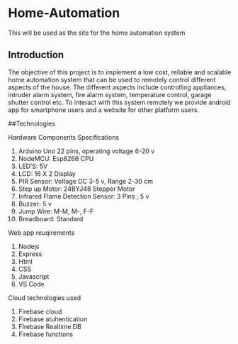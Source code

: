 # Home-Automation
This will be used as the site for the home automation system


## Introduction

The objective of this project is to implement a low cost, reliable and scalable home automation 
system that can be used to remotely control different aspects of the house. The different aspects 
include controlling appliances, intruder alarm system, fire alarm system, temperature control, 
garage shutter control etc.
To interact with this system remotely we provide android app for smartphone users and a 
website for other platform users. 

##Technologies

Hardware Components Specifications 
1. Arduino Uno 22 pins, operating voltage 6-20 v 
2. NodeMCU: Esp8266 CPU 
3. LED’S: 5V 
4. LCD: 16 X 2 Display 
5. PIR Sensor: Voltage DC 3-5 v, Range 2-30 cm 
6. Step up Motor:  24BYJ48 Stepper Motor 
7. Infrared Flame Detection Sensor:  3 Pins ; 5 v 
8. Buzzer: 5 v 
9. Jump Wire: M-M, M-, F-F 
10. Breadboard: Standard 

Web app reuqirements
1. Nodejs
2. Express
3. Html
4. CSS
5. Javascript
6. VS Code

Cloud technologies used
1. Firebase cloud
2. Firebase atuhentication
3. FIrebase Realtime DB
4. Firebase functions

